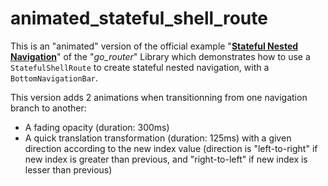# animated_stateful_shell_route

This is an "animated" version of the official example "[__Stateful Nested Navigation__](https://github.com/flutter/packages/blob/main/packages/go_router/example/lib/stateful_shell_route.dart)" of the "_go_router_" Library which demonstrates how to use a `StatefulShellRoute` to create stateful nested navigation, with a `BottomNavigationBar`.

This version adds 2 animations when transitionning from one navigation branch to another:
- A fading opacity (duration: 300ms)
- A quick translation transformation (duration: 125ms) with a given direction according to the new index value (direction is "left-to-right" if new index is greater than previous, and "right-to-left" if new index is lesser than previous)

